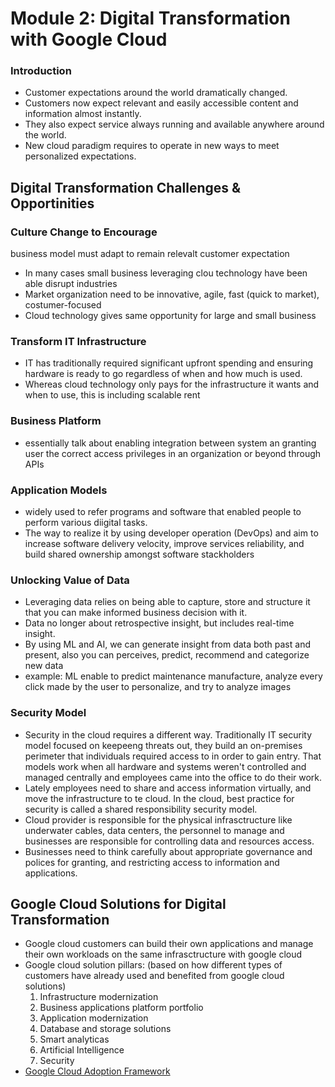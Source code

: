 # Module 2: Digital Transformation with Google Cloud

### Introduction
- Customer expectations around the world dramatically changed.
- Customers now expect relevant and easily accessible content and information almost instantly.
- They also expect service always running and available anywhere around the world.
- New cloud paradigm requires to operate in new ways to meet personalized expectations.

## Digital Transformation Challenges &  Opportinities
### Culture Change to Encourage
business model must adapt to remain relevalt customer expectation 
- In many cases small business leveraging clou technology have been able disrupt industries
- Market organization need to be innovative, agile, fast (quick to market), costumer-focused
- Cloud technology gives same opportunity for large and small business  

### Transform IT Infrastructure
- IT has traditionally required significant upfront spending and ensuring hardware is ready to go regardless of when and how much is used.
- Whereas cloud technology only pays for the infrastructure it wants and when to use, this is including scalable rent  

### Business Platform
- essentially talk about enabling integration between system an granting user the correct access privileges in an organization or beyond through APIs  

### Application Models
- widely used to refer programs and software that enabled people to perform various diigital tasks.
- The way to realize it by using developer operation (DevOps) and aim to increase software delivery velocity, improve services reliability, and build shared ownership amongst software stackholders 

### Unlocking Value of Data  
- Leveraging data relies on being able to capture, store and structure it that you can make informed business decision with it.
- Data no longer about retrospective insight, but includes real-time insight.
- By using ML and AI, we can generate insight from data both past and present, also you can perceives, predict, recommend and categorize new data
- example: ML enable to predict maintenance manufacture, analyze every click made by the user to personalize, and try to analyze images 

### Security Model  
- Security in the cloud requires a different way. Traditionally IT security model focused on keepeeng threats out, they build an on-premises perimeter that individuals required access to in order to gain entry. That models work when all hardware and systems weren't controlled and managed centrally and employees came into the office to do their work.  
- Lately employees need to share and access information virtually, and move the infrastructure to te cloud. In the cloud, best practice for security is called a shared responsibility security model.  
- Cloud provider is responsible for the physical infrasctructure like underwater cables, data centers, the personnel to manage and businesses are responsible for controlling data and resources access.
- Businesses need to think carefully about appropriate governance and polices for granting, and restricting access to information and applications.  

## Google Cloud Solutions for Digital Transformation
- Google cloud customers can build their own applications and manage their own workloads on the same infrasctructure with google cloud
- Google cloud solution pillars: (based on how different types of customers have already used and benefited from google cloud solutions)
  1. Infrastructure modernization
  1. Business applications platform portfolio
  1. Application modernization
  1. Database and storage solutions
  1. Smart analyticas
  1. Artificial Intelligence
  1. Security
- [Google Cloud Adoption Framework](https://cloud.google.com/adoption-framework)
